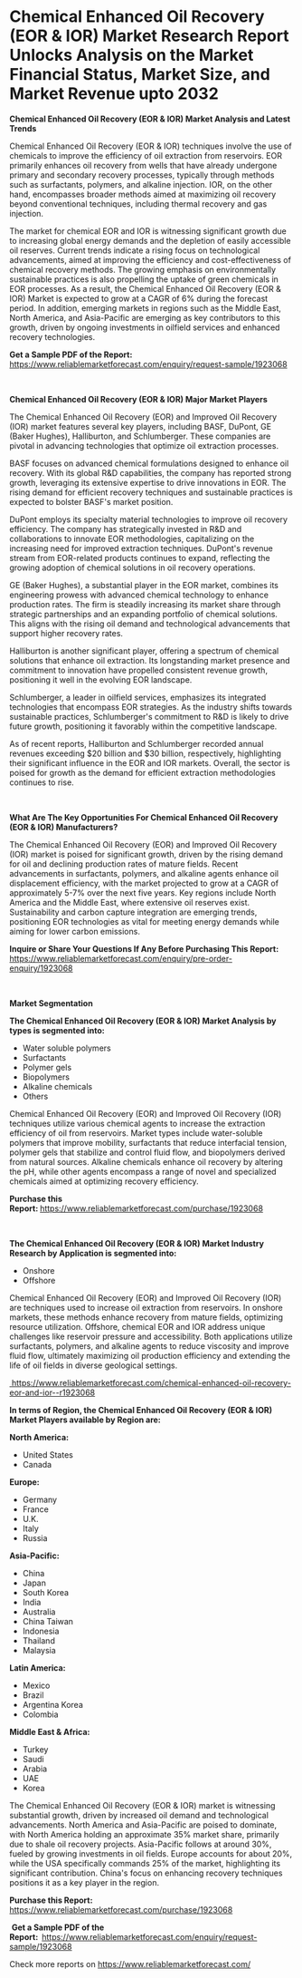 <p><h1>Chemical Enhanced Oil Recovery (EOR & IOR) Market Research Report Unlocks Analysis on the Market Financial Status, Market Size, and Market Revenue upto 2032</h1></p><p><strong>Chemical Enhanced Oil Recovery (EOR & IOR) Market Analysis and Latest Trends</strong></p>
<p><p>Chemical Enhanced Oil Recovery (EOR & IOR) techniques involve the use of chemicals to improve the efficiency of oil extraction from reservoirs. EOR primarily enhances oil recovery from wells that have already undergone primary and secondary recovery processes, typically through methods such as surfactants, polymers, and alkaline injection. IOR, on the other hand, encompasses broader methods aimed at maximizing oil recovery beyond conventional techniques, including thermal recovery and gas injection.</p><p>The market for chemical EOR and IOR is witnessing significant growth due to increasing global energy demands and the depletion of easily accessible oil reserves. Current trends indicate a rising focus on technological advancements, aimed at improving the efficiency and cost-effectiveness of chemical recovery methods. The growing emphasis on environmentally sustainable practices is also propelling the uptake of green chemicals in EOR processes. As a result, the Chemical Enhanced Oil Recovery (EOR & IOR) Market is expected to grow at a CAGR of 6% during the forecast period. In addition, emerging markets in regions such as the Middle East, North America, and Asia-Pacific are emerging as key contributors to this growth, driven by ongoing investments in oilfield services and enhanced recovery technologies.</p></p>
<p><strong>Get a Sample PDF of the Report:&nbsp;</strong> <a href="https://www.reliablemarketforecast.com/enquiry/request-sample/1923068?utm_campaign=3454&utm_medium=2&utm_source=Github&utm_content=ia&utm_term=03042025&utm_id=chemical-enhanced-oil-recovery-eor-ior">https://www.reliablemarketforecast.com/enquiry/request-sample/1923068</a></p>
<p>&nbsp;</p>
<p><strong>Chemical Enhanced Oil Recovery (EOR & IOR) Major Market Players</strong></p>
<p><p>The Chemical Enhanced Oil Recovery (EOR) and Improved Oil Recovery (IOR) market features several key players, including BASF, DuPont, GE (Baker Hughes), Halliburton, and Schlumberger. These companies are pivotal in advancing technologies that optimize oil extraction processes.</p><p>BASF focuses on advanced chemical formulations designed to enhance oil recovery. With its global R&D capabilities, the company has reported strong growth, leveraging its extensive expertise to drive innovations in EOR. The rising demand for efficient recovery techniques and sustainable practices is expected to bolster BASF's market position.</p><p>DuPont employs its specialty material technologies to improve oil recovery efficiency. The company has strategically invested in R&D and collaborations to innovate EOR methodologies, capitalizing on the increasing need for improved extraction techniques. DuPont's revenue stream from EOR-related products continues to expand, reflecting the growing adoption of chemical solutions in oil recovery operations.</p><p>GE (Baker Hughes), a substantial player in the EOR market, combines its engineering prowess with advanced chemical technology to enhance production rates. The firm is steadily increasing its market share through strategic partnerships and an expanding portfolio of chemical solutions. This aligns with the rising oil demand and technological advancements that support higher recovery rates.</p><p>Halliburton is another significant player, offering a spectrum of chemical solutions that enhance oil extraction. Its longstanding market presence and commitment to innovation have propelled consistent revenue growth, positioning it well in the evolving EOR landscape.</p><p>Schlumberger, a leader in oilfield services, emphasizes its integrated technologies that encompass EOR strategies. As the industry shifts towards sustainable practices, Schlumberger's commitment to R&D is likely to drive future growth, positioning it favorably within the competitive landscape.</p><p>As of recent reports, Halliburton and Schlumberger recorded annual revenues exceeding $20 billion and $30 billion, respectively, highlighting their significant influence in the EOR and IOR markets. Overall, the sector is poised for growth as the demand for efficient extraction methodologies continues to rise.</p></p>
<p>&nbsp;</p>
<p><strong>What Are The Key Opportunities For Chemical Enhanced Oil Recovery (EOR & IOR) Manufacturers?</strong></p>
<p><p>The Chemical Enhanced Oil Recovery (EOR) and Improved Oil Recovery (IOR) market is poised for significant growth, driven by the rising demand for oil and declining production rates of mature fields. Recent advancements in surfactants, polymers, and alkaline agents enhance oil displacement efficiency, with the market projected to grow at a CAGR of approximately 5-7% over the next five years. Key regions include North America and the Middle East, where extensive oil reserves exist. Sustainability and carbon capture integration are emerging trends, positioning EOR technologies as vital for meeting energy demands while aiming for lower carbon emissions.</p></p>
<p><strong>Inquire or Share Your Questions If Any Before Purchasing This Report:</strong> <a href="https://www.reliablemarketforecast.com/enquiry/pre-order-enquiry/1923068?utm_campaign=3454&utm_medium=2&utm_source=Github&utm_content=ia&utm_term=03042025&utm_id=chemical-enhanced-oil-recovery-eor-ior">https://www.reliablemarketforecast.com/enquiry/pre-order-enquiry/1923068</a></p>
<p>&nbsp;</p>
<p><strong>Market Segmentation</strong></p>
<p><strong>The Chemical Enhanced Oil Recovery (EOR & IOR) Market Analysis by types is segmented into:</strong></p>
<p><ul><li>Water soluble polymers</li><li>Surfactants</li><li>Polymer gels</li><li>Biopolymers</li><li>Alkaline chemicals</li><li>Others</li></ul></p>
<p><p>Chemical Enhanced Oil Recovery (EOR) and Improved Oil Recovery (IOR) techniques utilize various chemical agents to increase the extraction efficiency of oil from reservoirs. Market types include water-soluble polymers that improve mobility, surfactants that reduce interfacial tension, polymer gels that stabilize and control fluid flow, and biopolymers derived from natural sources. Alkaline chemicals enhance oil recovery by altering the pH, while other agents encompass a range of novel and specialized chemicals aimed at optimizing recovery efficiency.</p></p>
<p><strong>Purchase this Report:&nbsp;</strong><a href="https://www.reliablemarketforecast.com/purchase/1923068?utm_campaign=3454&utm_medium=2&utm_source=Github&utm_content=ia&utm_term=03042025&utm_id=chemical-enhanced-oil-recovery-eor-ior">https://www.reliablemarketforecast.com/purchase/1923068</a></p>
<p>&nbsp;</p>
<p><strong>The Chemical Enhanced Oil Recovery (EOR & IOR) Market Industry Research by Application is segmented into:</strong></p>
<p><ul><li>Onshore</li><li>Offshore</li></ul></p>
<p><p>Chemical Enhanced Oil Recovery (EOR) and Improved Oil Recovery (IOR) are techniques used to increase oil extraction from reservoirs. In onshore markets, these methods enhance recovery from mature fields, optimizing resource utilization. Offshore, chemical EOR and IOR address unique challenges like reservoir pressure and accessibility. Both applications utilize surfactants, polymers, and alkaline agents to reduce viscosity and improve fluid flow, ultimately maximizing oil production efficiency and extending the life of oil fields in diverse geological settings.</p></p>
<p><a href="https://www.reliablemarketforecast.com/chemical-enhanced-oil-recovery-eor-and-ior--r1923068?utm_campaign=3454&utm_medium=2&utm_source=Github&utm_content=ia&utm_term=03042025&utm_id=chemical-enhanced-oil-recovery-eor-ior">&nbsp;https://www.reliablemarketforecast.com/chemical-enhanced-oil-recovery-eor-and-ior--r1923068</a></p>
<p><strong>In terms of Region, the Chemical Enhanced Oil Recovery (EOR & IOR) Market Players available by Region are:</strong></p>
<p>
    <p> <strong> North America: </strong>
        <ul>
            <li>United States</li>
            <li>Canada</li>
        </ul>
        </p> 
    <p> <strong> Europe: </strong>
        <ul>
            <li>Germany</li>
            <li>France</li>
            <li>U.K.</li>
            <li>Italy</li>
            <li>Russia</li>
        </ul>
        </p> 
    <p> <strong> Asia-Pacific: </strong>
        <ul>
            <li>China</li>
            <li>Japan</li>
            <li>South Korea</li>
            <li>India</li>
            <li>Australia</li>
            <li>China Taiwan</li>
            <li>Indonesia</li>
            <li>Thailand</li>
            <li>Malaysia</li>
        </ul>
        </p> 
    <p> <strong> Latin America: </strong>
        <ul>
            <li>Mexico</li>
            <li>Brazil</li>
            <li>Argentina Korea</li>
            <li>Colombia</li>
        </ul>
        </p> 
    <p> <strong> Middle East & Africa: </strong>
        <ul>
            <li>Turkey</li>
            <li>Saudi</li>
            <li>Arabia</li>
            <li>UAE</li>
            <li>Korea</li>
        </ul>
    </p>
    </p>
<p><p>The Chemical Enhanced Oil Recovery (EOR & IOR) market is witnessing substantial growth, driven by increased oil demand and technological advancements. North America and Asia-Pacific are poised to dominate, with North America holding an approximate 35% market share, primarily due to shale oil recovery projects. Asia-Pacific follows at around 30%, fueled by growing investments in oil fields. Europe accounts for about 20%, while the USA specifically commands 25% of the market, highlighting its significant contribution. China's focus on enhancing recovery techniques positions it as a key player in the region.</p></p>
<p><strong>Purchase this Report: </strong><a href="https://www.reliablemarketforecast.com/purchase/1923068?utm_campaign=3454&utm_medium=2&utm_source=Github&utm_content=ia&utm_term=03042025&utm_id=chemical-enhanced-oil-recovery-eor-ior">https://www.reliablemarketforecast.com/purchase/1923068</a></p>
<p>&nbsp;<strong>Get a Sample PDF of the Report:&nbsp;&nbsp;</strong><a href="https://www.reliablemarketforecast.com/enquiry/request-sample/1923068?utm_campaign=3454&utm_medium=2&utm_source=Github&utm_content=ia&utm_term=03042025&utm_id=chemical-enhanced-oil-recovery-eor-ior">https://www.reliablemarketforecast.com/enquiry/request-sample/1923068</a></p>
<p><strong></strong></p>
<p>Check more reports on <a href="https://www.reliablemarketforecast.com/?utm_campaign=3454&utm_medium=2&utm_source=Github&utm_content=ia&utm_term=03042025&utm_id=chemical-enhanced-oil-recovery-eor-ior">https://www.reliablemarketforecast.com/</a></p>